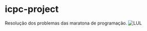 # icpc-project
Resolução dos problemas das maratona de programação.
![LUL](https://i.imgur.com/3XOvDJq.png)
